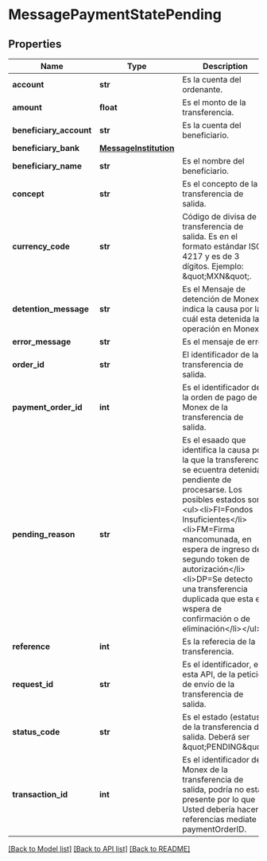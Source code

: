 # MessagePaymentStatePending

## Properties
Name | Type | Description | Notes
------------ | ------------- | ------------- | -------------
**account** | **str** | Es la cuenta del ordenante. | [optional] 
**amount** | **float** | Es el monto de la transferencia. | [optional] 
**beneficiary_account** | **str** | Es la cuenta del beneficiario. | [optional] 
**beneficiary_bank** | [**MessageInstitution**](MessageInstitution.md) |  | [optional] 
**beneficiary_name** | **str** | Es el nombre del beneficiario. | [optional] 
**concept** | **str** | Es el concepto de la transferencia de salida. | [optional] 
**currency_code** | **str** | Código de divisa de la transferencia de salida. Es en el formato estándar ISO 4217 y es de 3 dígitos. Ejemplo: \&quot;MXN\&quot;. | [optional] 
**detention_message** | **str** | Es el Mensaje de detención de Monex, indica la causa por la cuál esta detenida la operación en Monex. | [optional] 
**error_message** | **str** | Es el mensaje de error. | [optional] 
**order_id** | **str** | El identificador de la transferencia de salida. | [optional] 
**payment_order_id** | **int** | Es el identificador de la orden de pago de Monex de la transferencia de salida. | [optional] 
**pending_reason** | **str** | Es el esaado que identifica la causa por la que la transferencia se ecuentra detenida o  pendiente de procesarse. Los posibles estados son: &lt;ul&gt;&lt;li&gt;FI&#x3D;Fondos Insuficientes&lt;/li&gt;&lt;li&gt;FM&#x3D;Firma mancomunada, en espera de ingreso de segundo token de autorización&lt;/li&gt;&lt;li&gt;DP&#x3D;Se detecto una transferencia duplicada que esta en wspera de confirmación o de eliminación&lt;/li&gt;&lt;/ul&gt; | [optional] 
**reference** | **int** | Es la referecia de la transferencia. | [optional] 
**request_id** | **str** | Es el identificador, en esta API, de la petición de envío de la transferencia de salida. | [optional] 
**status_code** | **str** | Es el estado (estatus) de la transferencia de salida. Deberá ser \&quot;PENDING\&quot;. | [optional] 
**transaction_id** | **int** | Es el identificador de Monex de la transferencia de salida, podría no estar presente por lo que Usted debería hacer referencias mediate el paymentOrderID. | [optional] 

[[Back to Model list]](../README.md#documentation-for-models) [[Back to API list]](../README.md#documentation-for-api-endpoints) [[Back to README]](../README.md)

